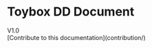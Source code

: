 <div class=“hero-title”>

<h1>Toybox DD Document </h1>
V1.0<br />[Contribute to this documentation](contribution/)

</div>